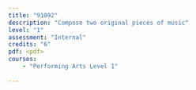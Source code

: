 ```yaml
---
title: "91092"
description: "Compose two original pieces of music"
level: "1"
assessment: "Internal"
credits: "6"
pdf: <pdf>
courses:
    - "Performing Arts Level 1"
    
---
```

